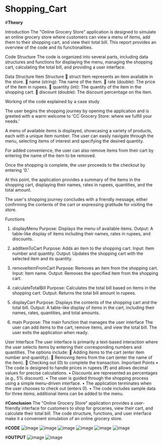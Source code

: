 # Shopping_Cart

#**Theory**

Introduction
The "Online Grocery Store" application is designed to simulate an online grocery store where customers can view a menu of items, add them to their shopping cart, and view their total bill. This report provides an overview of the code and its functionalities.

Code Structure
The code is organized into several parts, including data structures and functions for displaying the menu, managing the shopping cart, calculating the total bill, and providing a user interface.

Data Structure
Item Structure
	struct Item represents an item available in the store.
	name (string): The name of the item.
	rate (double): The price of the item in rupees.
	quantity (int): The quantity of the item in the shopping cart.
	discount (double): The discount percentage on the item.






Working of the code explained by a case study

The user begins the shopping journey by opening the application and is greeted with a warm welcome to 'CC Grocery Store: where we fulfill your needs.' 

A menu of available items is displayed, showcasing a variety of products, each with a unique item number. The user can easily navigate through the menu, selecting items of interest and specifying the desired quantity. 

For added convenience, the user can also remove items from their cart by entering the name of the item to be removed. 

Once the shopping is complete, the user proceeds to the checkout by entering '0.' 

At this point, the application provides a summary of the items in the shopping cart, displaying their names, rates in rupees, quantities, and the total amount. 

The user's shopping journey concludes with a friendly message, either confirming the contents of the cart or expressing gratitude for visiting the store.






Functions
1. displayMenu
Purpose: Displays the menu of available items.
Output: A table-like display of items including their names, rates in rupees, and discounts.

2. addItemToCart
Purpose: Adds an item to the shopping cart.
Input: Item number and quantity.
Output: Updates the shopping cart with the selected item and its quantity.

3. removeItemFromCart
Purpose: Removes an item from the shopping cart.
Input: Item name.
Output: Removes the specified item from the shopping cart.

4. calculateTotalBill
Purpose: Calculates the total bill based on items in the shopping cart.
Output: Returns the total bill amount in rupees.

5. displayCart
Purpose: Displays the contents of the shopping cart and the total bill.
Output: A table-like display of items in the cart, including their names, rates, quantities, and total amounts.

6. main
Purpose: The main function that manages the user interface
The user can add items to the cart, remove items, and view the total bill. The user exits the application when ready.

User Interface
The user interface is primarily a text-based interaction where the user selects items by entering their corresponding numbers and quantities. 
The options include:
	Adding items to the cart (enter item number and quantity).
	Removing items from the cart (enter the name of the item).
	Checking out (0) to complete the transaction.
Important Points
•	The code is designed to handle prices in rupees (₹) and allows decimal values for precise calculations.
•	Discounts are represented as percentages (e.g., 5% discount).
•	The user is guided through the shopping process using a simple menu-driven interface.
•	The application terminates when the user chooses to check out (enters 0).
•	The code includes sample data for three items; additional items can be added to the menu.

#**Conclusion**
The "Online Grocery Store" application provides a user-friendly interface for customers to shop for groceries, view their cart, and calculate their total bill. The code structure, functions, and user interface make it a convenient simulation of an online grocery store.

#**CODE**
![image](https://github.com/RitvikArora22070123094/Shopping_Cart/assets/139522395/ee1b20f1-555f-4c4b-a7bd-c1e510f06991)
![image](https://github.com/RitvikArora22070123094/Shopping_Cart/assets/139522395/2ad7643c-fd75-4d4d-b52d-92d456d12e63)
![image](https://github.com/RitvikArora22070123094/Shopping_Cart/assets/139522395/2a895e73-7eea-47b5-af81-ad9ac7a006e3)
![image](https://github.com/RitvikArora22070123094/Shopping_Cart/assets/139522395/60e91c91-952b-47a2-9367-fc3396f606ea)
![image](https://github.com/RitvikArora22070123094/Shopping_Cart/assets/139522395/11886c93-ef31-4898-90fc-d636558d3084)
![image](https://github.com/RitvikArora22070123094/Shopping_Cart/assets/139522395/bb8ea1b4-38c0-4daa-80ea-8b04e5adcd6e)

#**OUTPUT**
![image](https://github.com/RitvikArora22070123094/Shopping_Cart/assets/139522395/8cc57d30-74f7-4546-9d46-b9dda8853638)
![image](https://github.com/RitvikArora22070123094/Shopping_Cart/assets/139522395/f6d71e8b-f533-4bf8-9e3b-3163a2d3e0ba)




